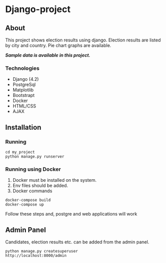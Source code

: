 # Django-project
## About
This project shows election results using django. 
Election results are listed by city and country. Pie chart graphs are available. 

***Sample data is available in this project.***

### Technologies
* Django (4.2)
* PostgreSql
* Matplotlib
* Bootstrapt
* Docker
* HTML/CSS
* AJAX
## Installation
### Running

```
cd my_project
python manage.py runserver
```

### Running using Docker
1. Docker must be installed on the system.
2. Env files should be added.
2. Docker commands
```
docker-compose build
docker-compose up
```
Follow these steps and, postgre and web applications will work
## Admin Panel
Candidates, election results etc. can be added from the admin panel.
```
python manage.py createsuperuser
http://localhost:8000/admin
```
